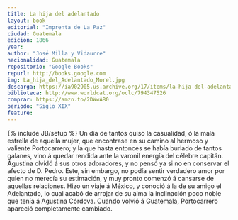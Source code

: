 ```yaml
---
title: La hija del adelantado
layout: book
editorial: "Imprenta de La Paz"
ciudad: Guatemala
edicion: 1866
year: 
author: "José Milla y Vidaurre"
nacionalidad: Guatemala
repositorio: "Google Books"
repurl: http://books.google.com 
img: La_hija_del_Adelantado_Morel.jpg
descarga: https://ia902905.us.archive.org/17/items/la-hija-del-adelantado-de-jose-milla-pdf/la-hija-del-adelantado-de-jose-milla%20PDF.pdf
biblioteca: http://www.worldcat.org/oclc/794347526
comprar: https://amzn.to/2DWwAB0
periodo: "Siglo XIX"
feature: 
---
```

{% include JB/setup %}
Un día de tantos quiso la casualidad, ó la mala estrella de aquella mujer, que encontrase en su camino al hermoso y valiente Portocarrero; y la que hasta entonces se había burlado de tantos galanes, vino á quedar rendida ante la varonil energía del célebre capitán. Agustina olvidó á sus otros adoradores, y no pensó ya si no en conservar el afecto de D. Pedro. Este, sin embargo, no podía sentir verdadero amor por quien no merecía su estimación, y muy pronto comenzó á cansarse de aquellas relaciones. Hizo un viaje á México, y conoció á la de su amigo el Adelantado, lo cual acabó de arrojar de su alma la inclinación poco noble que tenía á Agustina Córdova. Cuando volvió á Guatemala, Portocarrero apareció completamente cambiado.
